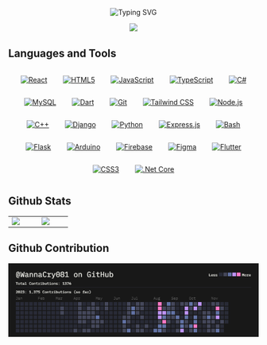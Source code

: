 
<div align="center">

![Typing SVG](https://readme-typing-svg.herokuapp.com?color=FFFFFF&center=true&vCenter=true&height=40&lines=Hello%20World!%2C+I'm+Lirae!+🤖;I'm+from+the+Philippines.+✌🏻;I'm+a+Full+Stack+Developer.+👨🏻‍💻)

[![](https://visitcount.itsvg.in/api?id=WannaCry081&icon=0&color=4)](https://visitcount.itsvg.in)

</div> 

## Languages and Tools 

<div align="center">  
<a href="https://reactjs.org/" target="_blank"><img style="margin: 14px" src="https://profilinator.rishav.dev/skills-assets/react-original-wordmark.svg" alt="React" height="35" /></a>  
<a href="https://en.wikipedia.org/wiki/HTML5" target="_blank"><img style="margin: 14px" src="https://profilinator.rishav.dev/skills-assets/html5-original-wordmark.svg" alt="HTML5" height="35" /></a>  
<a href="https://www.javascript.com/" target="_blank"><img style="margin: 14px" src="https://profilinator.rishav.dev/skills-assets/javascript-original.svg" alt="JavaScript" height="35" /></a>  
<a href="https://www.typescriptlang.org/" target="_blank"><img style="margin: 14px" src="https://profilinator.rishav.dev/skills-assets/typescript-original.svg" alt="TypeScript" height="35" /></a>  
<a href="https://docs.microsoft.com/en-us/dotnet/csharp/" target="_blank"><img style="margin: 14px" src="https://profilinator.rishav.dev/skills-assets/csharp-original.svg" alt="C#" height="35" /></a>  
<a href="https://www.mysql.com/" target="_blank"><img style="margin: 14px" src="https://profilinator.rishav.dev/skills-assets/mysql-original-wordmark.svg" alt="MySQL" height="35" /></a>  
<a href="https://dart.dev/" target="_blank"><img style="margin: 14px" src="https://profilinator.rishav.dev/skills-assets/dartlang-icon.svg" alt="Dart" height="35" /></a>  
<a href="https://github.com/" target="_blank"><img style="margin: 14px" src="https://profilinator.rishav.dev/skills-assets/git-scm-icon.svg" alt="Git" height="35" /></a>  
<a href="https://www.tailwindcss.com/" target="_blank"><img style="margin: 14px" src="https://profilinator.rishav.dev/skills-assets/tailwindcss.svg" alt="Tailwind CSS" height="35" /></a>  
<a href="https://nodejs.org/" target="_blank"><img style="margin: 14px" src="https://profilinator.rishav.dev/skills-assets/nodejs-original-wordmark.svg" alt="Node.js" height="35" /></a>  
<a href="https://www.cplusplus.com/" target="_blank"><img style="margin: 14px" src="https://profilinator.rishav.dev/skills-assets/cplusplus-original.svg" alt="C++" height="35" /></a>  
<a href="https://www.djangoproject.com/" target="_blank"><img style="margin: 14px" src="https://profilinator.rishav.dev/skills-assets/django-original.svg" alt="Django" height="35" /></a>  
<a href="https://www.python.org/" target="_blank"><img style="margin: 14px" src="https://profilinator.rishav.dev/skills-assets/python-original.svg" alt="Python" height="35" /></a>  
<a href="https://expressjs.com/" target="_blank"><img style="margin: 14px" src="https://profilinator.rishav.dev/skills-assets/express-original-wordmark.svg" alt="Express.js" height="35" /></a>  
<a href="https://www.gnu.org/software/bash/" target="_blank"><img style="margin: 14px" src="https://profilinator.rishav.dev/skills-assets/gnu_bash-icon.svg" alt="Bash" height="35" /></a>  
<a href="https://flask.palletsprojects.com/" target="_blank"><img style="margin: 14px" src="https://profilinator.rishav.dev/skills-assets/flask.png" alt="Flask" height="35" /></a>  
<a href="https://www.arduino.cc/" target="_blank"><img style="margin: 14px" src="https://profilinator.rishav.dev/skills-assets/arduino.png" alt="Arduino" height="35" /></a>  
<a href="https://firebase.google.com/" target="_blank"><img style="margin: 14px" src="https://profilinator.rishav.dev/skills-assets/firebase.png" alt="Firebase" height="35" /></a>  
<a href="https://www.figma.com/" target="_blank"><img style="margin: 14px" src="https://profilinator.rishav.dev/skills-assets/figma-icon.svg" alt="Figma" height="35" /></a>  
<a href="https://flutter.dev/" target="_blank"><img style="margin: 14px" src="https://profilinator.rishav.dev/skills-assets/flutterio-icon.svg" alt="Flutter" height="35" /></a>  
<a href="https://www.w3schools.com/css/" target="_blank"><img style="margin: 14px" src="https://profilinator.rishav.dev/skills-assets/css3-original-wordmark.svg" alt="CSS3" height="35" /></a>  
<a href="https://dotnet.microsoft.com/download" target="_blank"><img style="margin: 14px" src="https://profilinator.rishav.dev/skills-assets/dotnetcore.png" alt=".Net Core" height="35" /></a>  
</div>
  
## Github Stats 

<table><tr><td valign="top" width="25%">

<img src="https://github-readme-stats.vercel.app/api?username=WannaCry081&theme=dracula&hide_border=true&include_all_commits=false&count_private=false" align="left" style="width: 100%" />

</td><td valign="top" width="25%">

<img src="https://github-readme-stats.vercel.app/api/top-langs/?username=WannaCry081&theme=dracula&hide_border=true&include_all_commits=false&count_private=false&layout=compact" align="left" style="width: 100%" />

</td></tr></table>  

## Github Contribution

<div align="center" width="100%">

![Alt text](assets/image.png)

</div>